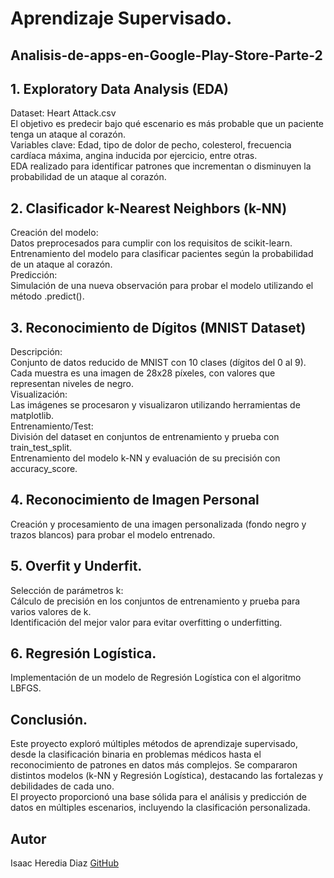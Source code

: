 # Aprendizaje Supervisado.
## Analisis-de-apps-en-Google-Play-Store-Parte-2

## 1. Exploratory Data Analysis (EDA)
Dataset: Heart Attack.csv                                                                                                                                                     
El objetivo es predecir bajo qué escenario es más probable que un paciente tenga un ataque al corazón.                                                                                    
Variables clave: Edad, tipo de dolor de pecho, colesterol, frecuencia cardíaca máxima, angina inducida por ejercicio, entre otras.                                                      
EDA realizado para identificar patrones que incrementan o disminuyen la probabilidad de un ataque al corazón.                                                                          

## 2. Clasificador k-Nearest Neighbors (k-NN)
Creación del modelo:                                                                                                                                                 
Datos preprocesados para cumplir con los requisitos de scikit-learn.                                                                                                                     
Entrenamiento del modelo para clasificar pacientes según la probabilidad de un ataque al corazón.                                                                                         
Predicción:                                                                                                                                                                        
Simulación de una nueva observación para probar el modelo utilizando el método .predict().                                                                                                     
## 3. Reconocimiento de Dígitos (MNIST Dataset)                                                                                                                                            
Descripción:                                                                                                                                                         
Conjunto de datos reducido de MNIST con 10 clases (dígitos del 0 al 9).                                                                                                     
Cada muestra es una imagen de 28x28 píxeles, con valores que representan niveles de negro.                                                                                               
Visualización:                                                                      
Las imágenes se procesaron y visualizaron utilizando herramientas de matplotlib.                                          
Entrenamiento/Test:                                                                              
División del dataset en conjuntos de entrenamiento y prueba con train_test_split.                                                                     
Entrenamiento del modelo k-NN y evaluación de su precisión con accuracy_score.                                                                      

## 4. Reconocimiento de Imagen Personal                                                  
Creación y procesamiento de una imagen personalizada (fondo negro y trazos blancos) para probar el modelo entrenado.                                 

## 5. Overfit y Underfit.                                                
Selección de parámetros k:                                     
Cálculo de precisión en los conjuntos de entrenamiento y prueba para varios valores de k.                                                  
Identificación del mejor valor para evitar overfitting o underfitting.                                     

## 6. Regresión Logística.                                                                                             
Implementación de un modelo de Regresión Logística con el algoritmo LBFGS.

## Conclusión.
Este proyecto exploró múltiples métodos de aprendizaje supervisado, desde la clasificación binaria en problemas médicos hasta el reconocimiento de patrones en datos más complejos.
Se compararon distintos modelos (k-NN y Regresión Logística), destacando las fortalezas y debilidades de cada uno.          
El proyecto proporcionó una base sólida para el análisis y predicción de datos en múltiples escenarios, incluyendo la clasificación personalizada.                                          
## Autor
Isaac Heredia Diaz
[GitHub](https://github.com/IsaacHD86)
